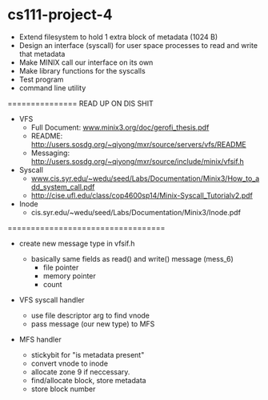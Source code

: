 cs111-project-4
===============
+ Extend filesystem to hold 1 extra block of metadata (1024 B)
+ Design an interface (syscall) for user space processes to read and write that metadata
+ Make MINIX call our interface on its own
+ Make library functions for the syscalls
+ Test program
+ command line utility

===============
READ UP ON DIS SHIT
+ VFS
    + Full Document: www.minix3.org/doc/gerofi_thesis.pdf
    + README: http://users.sosdg.org/~qiyong/mxr/source/servers/vfs/README
    + Messaging: http://users.sosdg.org/~qiyong/mxr/source/include/minix/vfsif.h
+ Syscall
	+ www.cis.syr.edu/~wedu/seed/Labs/Documentation/Minix3/How_to_add_system_call.pdf
	+ http://cise.ufl.edu/class/cop4600sp14/Minix-Syscall_Tutorialv2.pdf
+ Inode
	+ cis.syr.edu/~wedu/seed/Labs/Documentation/Minix3/Inode.pdf

==================================

+ create new message type in vfsif.h
    - basically same fields as read() and write() message (mess_6)
        - file pointer
        - memory pointer
        - count

+ VFS syscall handler
    - use file descriptor arg to find vnode
    - pass message (our new type) to MFS

+ MFS handler
    - stickybit for "is metadata present"
    - convert vnode to inode
    - allocate zone 9 if neccessary.
    - find/allocate block, store metadata
    - store block number
